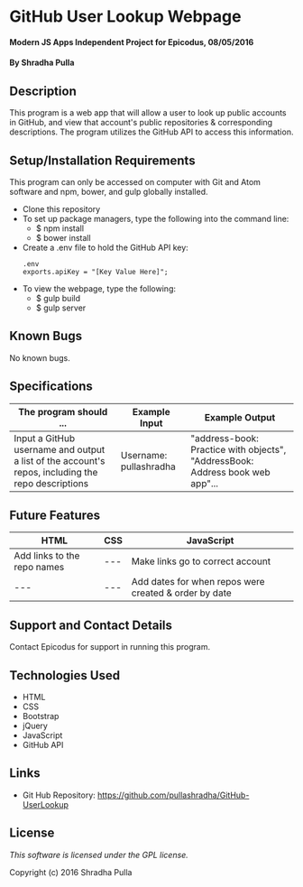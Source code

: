 # GitHub User Lookup Webpage

#### Modern JS Apps Independent Project for Epicodus, 08/05/2016

#### By Shradha Pulla

## Description

This program is a web app that will allow a user to look up public accounts in GitHub, and view that account's public repositories & corresponding descriptions. The program utilizes the GitHub API to access this information.

## Setup/Installation Requirements

This program can only be accessed on computer with Git and Atom software and npm, bower, and gulp globally installed.

* Clone this repository
* To set up package managers, type the following into the command line:
  * $ npm install
  * $ bower install
* Create a .env file to hold the GitHub API key:
  ```
  .env
  exports.apiKey = "[Key Value Here]";
  ```
* To view the webpage, type the following:
  * $ gulp build
  * $ gulp server

## Known Bugs

No known bugs.

## Specifications

The program should ... | Example Input | Example Output
----- | ----- | -----
Input a GitHub username and output a list of the account's repos, including the repo descriptions | Username: pullashradha | "address-book: Practice with objects", "AddressBook: Address book web app"...

## Future Features

HTML | CSS | JavaScript
----- | ----- | -----
Add links to the repo names | --- | Make links go to correct account
--- | --- | Add dates for when repos were created & order by date

## Support and Contact Details

Contact Epicodus for support in running this program.

## Technologies Used

* HTML
* CSS
* Bootstrap
* jQuery
* JavaScript
* GitHub API

## Links

* Git Hub Repository: https://github.com/pullashradha/GitHub-UserLookup

## License

*This software is licensed under the GPL license.*

Copyright (c) 2016 Shradha Pulla
